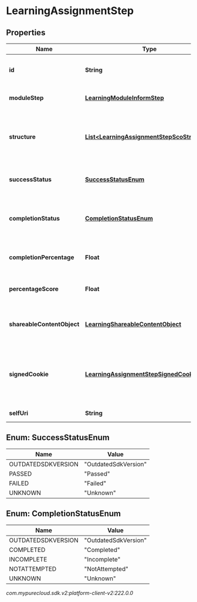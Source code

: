 # LearningAssignmentStep


## Properties

| Name | Type | Description | Notes |
| ------------ | ------------- | ------------- | ------------- |
| **id** | **String** | The ID of the learning assignment step |  [optional] |
| **moduleStep** | [**LearningModuleInformStep**](LearningModuleInformStep) | The module step data for this step |  [optional] |
| **structure** | [**List&lt;LearningAssignmentStepScoStructure&gt;**](LearningAssignmentStepScoStructure) | The structure for any SCO associated with this step |  [optional] |
| **successStatus** | [**SuccessStatusEnum**](#Enum--SuccessStatusEnum) | The success status of this step |  [optional] |
| **completionStatus** | [**CompletionStatusEnum**](#Enum--CompletionStatusEnum) | The completion status of the assignment step |  [optional] |
| **completionPercentage** | **Float** | The completion percentage for this step |  [optional] |
| **percentageScore** | **Float** | The percentage score for this step |  [optional] |
| **shareableContentObject** | [**LearningShareableContentObject**](LearningShareableContentObject) | The SCO (Shareable Content Object) data |  [optional] |
| **signedCookie** | [**LearningAssignmentStepSignedCookie**](LearningAssignmentStepSignedCookie) | The signed cookie information needed to access the content of this step (if required) |  [optional] |
| **selfUri** | **String** | The URI for this object |  [optional] |


## Enum: SuccessStatusEnum

| Name | Value |
| ---- | ----- |
| OUTDATEDSDKVERSION | &quot;OutdatedSdkVersion&quot; | 
| PASSED | &quot;Passed&quot; | 
| FAILED | &quot;Failed&quot; | 
| UNKNOWN | &quot;Unknown&quot; | 


## Enum: CompletionStatusEnum

| Name | Value |
| ---- | ----- |
| OUTDATEDSDKVERSION | &quot;OutdatedSdkVersion&quot; | 
| COMPLETED | &quot;Completed&quot; | 
| INCOMPLETE | &quot;Incomplete&quot; | 
| NOTATTEMPTED | &quot;NotAttempted&quot; | 
| UNKNOWN | &quot;Unknown&quot; | 




_com.mypurecloud.sdk.v2:platform-client-v2:222.0.0_
